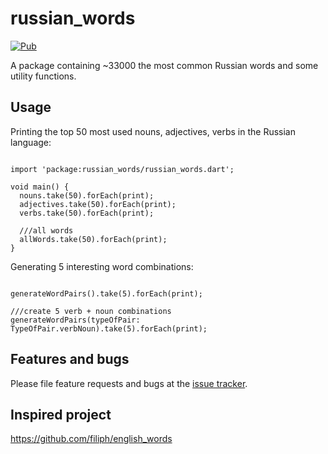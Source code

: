 # russian_words

[![Pub](https://img.shields.io/pub/v/russian_words)](https://pub.dev/packages/russian_words)

A package containing ~33000 the most common Russian words and some utility functions.

## Usage
Printing the top 50 most used nouns, adjectives, verbs in the Russian language:

```

import 'package:russian_words/russian_words.dart';

void main() {
  nouns.take(50).forEach(print);
  adjectives.take(50).forEach(print);
  verbs.take(50).forEach(print);
  
  ///all words
  allWords.take(50).forEach(print);
}

```

Generating 5 interesting word combinations:

```

generateWordPairs().take(5).forEach(print);

///create 5 verb + noun combinations
generateWordPairs(typeOfPair: TypeOfPair.verbNoun).take(5).forEach(print);

```


## Features and bugs

Please file feature requests and bugs at the [issue tracker](https://github.com/RenatFakhrutdinov/russian_words/issues/).

## Inspired project

https://github.com/filiph/english_words
